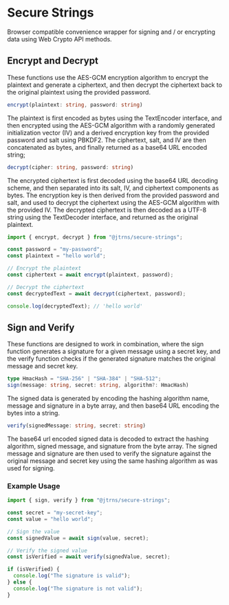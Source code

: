 # Secure Strings

Browser compatible convenience wrapper for signing and / or encrypting data using Web Crypto API methods.

## Encrypt and Decrypt

These functions use the AES-GCM encryption algorithm to encrypt the plaintext and generate a ciphertext, and then decrypt the ciphertext back to the original plaintext using the provided password.

```ts
encrypt(plaintext: string, password: string)
```

The plaintext is first encoded as bytes using the TextEncoder interface, and then encrypted using the AES-GCM algorithm with a randomly generated initialization vector (IV) and a derived encryption key from the provided password and salt using PBKDF2. The ciphertext, salt, and IV are then concatenated as bytes, and finally returned as a base64 URL encoded string;

```ts
decrypt(cipher: string, password: string)
```

The encrypted ciphertext is first decoded using the base64 URL decoding scheme, and then separated into its salt, IV, and ciphertext components as bytes. The encryption key is then derived from the provided password and salt, and used to decrypt the ciphertext using the AES-GCM algorithm with the provided IV. The decrypted ciphertext is then decoded as a UTF-8 string using the TextDecoder interface, and returned as the original plaintext.

```js
import { encrypt, decrypt } from "@jtrns/secure-strings";

const password = "my-password";
const plaintext = "hello world";

// Encrypt the plaintext
const ciphertext = await encrypt(plaintext, password);

// Decrypt the ciphertext
const decryptedText = await decrypt(ciphertext, password);

console.log(decryptedText); // 'hello world'
```

## Sign and Verify

These functions are designed to work in combination, where the sign function generates a signature for a given message using a secret key, and the verify function checks if the generated signature matches the original message and secret key.

```ts
type HmacHash = "SHA-256" | "SHA-384" | "SHA-512";
sign(message: string, secret: string, algorithm?: HmacHash)
```

The signed data is generated by encoding the hashing algorithm name, message and signature in a byte array, and then base64 URL encoding the bytes into a string.

```ts
verify(signedMessage: string, secret: string)
```

The base64 url encoded signed data is decoded to extract the hashing algorithm, signed message, and signature from the byte array. The signed message and signature are then used to verify the signature against the original message and secret key using the same hashing algorithm as was used for signing.

### Example Usage

```js
import { sign, verify } from "@jtrns/secure-strings";

const secret = "my-secret-key";
const value = "hello world";

// Sign the value
const signedValue = await sign(value, secret);

// Verify the signed value
const isVerified = await verify(signedValue, secret);

if (isVerified) {
  console.log("The signature is valid");
} else {
  console.log("The signature is not valid");
}
```
